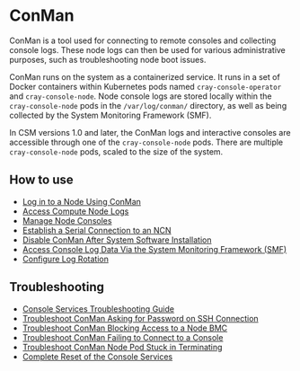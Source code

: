 # ConMan

ConMan is a tool used for connecting to remote consoles and collecting console logs. These node logs can then be used for various administrative purposes, such as troubleshooting node boot issues.

ConMan runs on the system as a containerized service. It runs in a set of Docker containers within Kubernetes pods named `cray-console-operator` and `cray-console-node`.
Node console logs are stored locally within the `cray-console-node` pods in the `/var/log/conman/` directory, as well as being collected by the System Monitoring Framework \(SMF\).

In CSM versions 1.0 and later, the ConMan logs and interactive consoles are accessible through one of the `cray-console-node` pods.
There are multiple `cray-console-node` pods, scaled to the size of the system.

## How to use

- [Log in to a Node Using ConMan](Log_in_to_a_Node_Using_ConMan.md)
- [Access Compute Node Logs](Access_Compute_Node_Logs.md)
- [Manage Node Consoles](Manage_Node_Consoles.md)
- [Establish a Serial Connection to an NCN](Establish_a_Serial_Connection_to_NCNs.md)
- [Disable ConMan After System Software Installation](Disable_ConMan_After_System_Software_Installation.md)
- [Access Console Log Data Via the System Monitoring Framework (SMF)](Access_Console_Log_Data_Via_the_System_Monitoring_Framework_SMF.md)
- [Configure Log Rotation](Configure_Log_Rotation.md)

## Troubleshooting

- [Console Services Troubleshooting Guide](Console_Services_Troubleshooting_Guide.md)
- [Troubleshoot ConMan Asking for Password on SSH Connection](Troubleshoot_ConMan_Asking_for_Password_on_SSH_Connection.md)
- [Troubleshoot ConMan Blocking Access to a Node BMC](Troubleshoot_ConMan_Blocking_Access_to_a_Node_BMC.md)
- [Troubleshoot ConMan Failing to Connect to a Console](Troubleshoot_ConMan_Failing_to_Connect_to_a_Console.md)
- [Troubleshoot ConMan Node Pod Stuck in Terminating](Troubleshoot_ConMan_Node_Pod_Stuck_Terminating.md)
- [Complete Reset of the Console Services](Complete_Reset_of_the_Console_Services.md)
